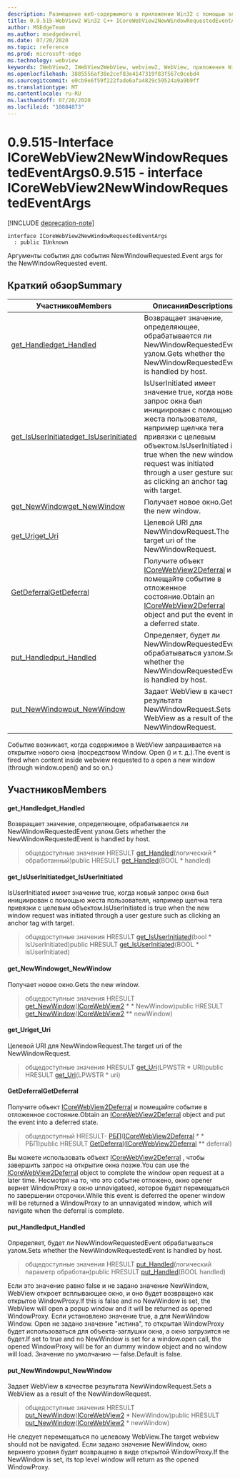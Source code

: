 ```yaml
---
description: Размещение веб-содержимого в приложении Win32 с помощью элемента управления Microsoft Edge WebView2
title: 0.9.515-WebView2 Win32 C++ ICoreWebView2NewWindowRequestedEventArgs
author: MSEdgeTeam
ms.author: msedgedevrel
ms.date: 07/20/2020
ms.topic: reference
ms.prod: microsoft-edge
ms.technology: webview
keywords: IWebView2, IWebView2WebView, webview2, WebView, приложения Win32, Win32, EDGE, ICoreWebView2, ICoreWebView2Controller, элемент управления "веб-браузер", HTML Edge
ms.openlocfilehash: 3885556af38e2cef83e4147319f83f567c0cebd4
ms.sourcegitcommit: e0cb9e6f59f222fade6afa4829c59524a9a9b9ff
ms.translationtype: MT
ms.contentlocale: ru-RU
ms.lasthandoff: 07/20/2020
ms.locfileid: "10884073"
---
```

# <span data-ttu-id="dbad0-104">0.9.515-Interface ICoreWebView2NewWindowRequestedEventArgs</span><span class="sxs-lookup"><span data-stu-id="dbad0-104">0.9.515 - interface ICoreWebView2NewWindowRequestedEventArgs</span></span> 

[!INCLUDE [deprecation-note](../../includes/deprecation-note.md)]

```
interface ICoreWebView2NewWindowRequestedEventArgs
  : public IUnknown
```

<span data-ttu-id="dbad0-105">Аргументы события для события NewWindowRequested.</span><span class="sxs-lookup"><span data-stu-id="dbad0-105">Event args for the NewWindowRequested event.</span></span>

## <span data-ttu-id="dbad0-106">Краткий обзор</span><span class="sxs-lookup"><span data-stu-id="dbad0-106">Summary</span></span>

 <span data-ttu-id="dbad0-107">Участников</span><span class="sxs-lookup"><span data-stu-id="dbad0-107">Members</span></span>                        | <span data-ttu-id="dbad0-108">Описания</span><span class="sxs-lookup"><span data-stu-id="dbad0-108">Descriptions</span></span>
--------------------------------|---------------------------------------------
[<span data-ttu-id="dbad0-109">get_Handled</span><span class="sxs-lookup"><span data-stu-id="dbad0-109">get_Handled</span></span>](#get_handled) | <span data-ttu-id="dbad0-110">Возвращает значение, определяющее, обрабатывается ли NewWindowRequestedEvent узлом.</span><span class="sxs-lookup"><span data-stu-id="dbad0-110">Gets whether the NewWindowRequestedEvent is handled by host.</span></span>
[<span data-ttu-id="dbad0-111">get_IsUserInitiated</span><span class="sxs-lookup"><span data-stu-id="dbad0-111">get_IsUserInitiated</span></span>](#get_isuserinitiated) | <span data-ttu-id="dbad0-112">IsUserInitiated имеет значение true, когда новый запрос окна был инициирован с помощью жеста пользователя, например щелчка тега привязки с целевым объектом.</span><span class="sxs-lookup"><span data-stu-id="dbad0-112">IsUserInitiated is true when the new window request was initiated through a user gesture such as clicking an anchor tag with target.</span></span>
[<span data-ttu-id="dbad0-113">get_NewWindow</span><span class="sxs-lookup"><span data-stu-id="dbad0-113">get_NewWindow</span></span>](#get_newwindow) | <span data-ttu-id="dbad0-114">Получает новое окно.</span><span class="sxs-lookup"><span data-stu-id="dbad0-114">Gets the new window.</span></span>
[<span data-ttu-id="dbad0-115">get_Uri</span><span class="sxs-lookup"><span data-stu-id="dbad0-115">get_Uri</span></span>](#get_uri) | <span data-ttu-id="dbad0-116">Целевой URI для NewWindowRequest.</span><span class="sxs-lookup"><span data-stu-id="dbad0-116">The target uri of the NewWindowRequest.</span></span>
[<span data-ttu-id="dbad0-117">GetDeferral</span><span class="sxs-lookup"><span data-stu-id="dbad0-117">GetDeferral</span></span>](#getdeferral) | <span data-ttu-id="dbad0-118">Получите объект [ICoreWebView2Deferral](icorewebview2deferral.md) и помещайте событие в отложенное состояние.</span><span class="sxs-lookup"><span data-stu-id="dbad0-118">Obtain an [ICoreWebView2Deferral](icorewebview2deferral.md) object and put the event into a deferred state.</span></span>
[<span data-ttu-id="dbad0-119">put_Handled</span><span class="sxs-lookup"><span data-stu-id="dbad0-119">put_Handled</span></span>](#put_handled) | <span data-ttu-id="dbad0-120">Определяет, будет ли NewWindowRequestedEvent обрабатываться узлом.</span><span class="sxs-lookup"><span data-stu-id="dbad0-120">Sets whether the NewWindowRequestedEvent is handled by host.</span></span>
[<span data-ttu-id="dbad0-121">put_NewWindow</span><span class="sxs-lookup"><span data-stu-id="dbad0-121">put_NewWindow</span></span>](#put_newwindow) | <span data-ttu-id="dbad0-122">Задает WebView в качестве результата NewWindowRequest.</span><span class="sxs-lookup"><span data-stu-id="dbad0-122">Sets a WebView as a result of the NewWindowRequest.</span></span>

<span data-ttu-id="dbad0-123">Событие возникает, когда содержимое в WebView запрашивается на открытие нового окна (посредством Window. Open () и т. д.).</span><span class="sxs-lookup"><span data-stu-id="dbad0-123">The event is fired when content inside webview requested to a open a new window (through window.open() and so on.)</span></span>

## <span data-ttu-id="dbad0-124">Участников</span><span class="sxs-lookup"><span data-stu-id="dbad0-124">Members</span></span>

#### <span data-ttu-id="dbad0-125">get_Handled</span><span class="sxs-lookup"><span data-stu-id="dbad0-125">get_Handled</span></span> 

<span data-ttu-id="dbad0-126">Возвращает значение, определяющее, обрабатывается ли NewWindowRequestedEvent узлом.</span><span class="sxs-lookup"><span data-stu-id="dbad0-126">Gets whether the NewWindowRequestedEvent is handled by host.</span></span>

> <span data-ttu-id="dbad0-127">общедоступные значения HRESULT [get_Handled](#get_handled)(логический \* обработанный)</span><span class="sxs-lookup"><span data-stu-id="dbad0-127">public HRESULT [get_Handled](#get_handled)(BOOL \* handled)</span></span>

#### <span data-ttu-id="dbad0-128">get_IsUserInitiated</span><span class="sxs-lookup"><span data-stu-id="dbad0-128">get_IsUserInitiated</span></span> 

<span data-ttu-id="dbad0-129">IsUserInitiated имеет значение true, когда новый запрос окна был инициирован с помощью жеста пользователя, например щелчка тега привязки с целевым объектом.</span><span class="sxs-lookup"><span data-stu-id="dbad0-129">IsUserInitiated is true when the new window request was initiated through a user gesture such as clicking an anchor tag with target.</span></span>

> <span data-ttu-id="dbad0-130">общедоступные значения HRESULT [get_IsUserInitiated](#get_isuserinitiated)(bool \* IsUserInitiated)</span><span class="sxs-lookup"><span data-stu-id="dbad0-130">public HRESULT [get_IsUserInitiated](#get_isuserinitiated)(BOOL \* isUserInitiated)</span></span>

#### <span data-ttu-id="dbad0-131">get_NewWindow</span><span class="sxs-lookup"><span data-stu-id="dbad0-131">get_NewWindow</span></span> 

<span data-ttu-id="dbad0-132">Получает новое окно.</span><span class="sxs-lookup"><span data-stu-id="dbad0-132">Gets the new window.</span></span>

> <span data-ttu-id="dbad0-133">общедоступные значения HRESULT [get_NewWindow](#get_newwindow)([ICoreWebView2](icorewebview2.md) \* \* NewWindow)</span><span class="sxs-lookup"><span data-stu-id="dbad0-133">public HRESULT [get_NewWindow](#get_newwindow)([ICoreWebView2](icorewebview2.md) \*\* newWindow)</span></span>

#### <span data-ttu-id="dbad0-134">get_Uri</span><span class="sxs-lookup"><span data-stu-id="dbad0-134">get_Uri</span></span> 

<span data-ttu-id="dbad0-135">Целевой URI для NewWindowRequest.</span><span class="sxs-lookup"><span data-stu-id="dbad0-135">The target uri of the NewWindowRequest.</span></span>

> <span data-ttu-id="dbad0-136">общедоступные значения HRESULT [get_Uri](#get_uri)(LPWSTR \* URI)</span><span class="sxs-lookup"><span data-stu-id="dbad0-136">public HRESULT [get_Uri](#get_uri)(LPWSTR \* uri)</span></span>

#### <span data-ttu-id="dbad0-137">GetDeferral</span><span class="sxs-lookup"><span data-stu-id="dbad0-137">GetDeferral</span></span> 

<span data-ttu-id="dbad0-138">Получите объект [ICoreWebView2Deferral](icorewebview2deferral.md) и помещайте событие в отложенное состояние.</span><span class="sxs-lookup"><span data-stu-id="dbad0-138">Obtain an [ICoreWebView2Deferral](icorewebview2deferral.md) object and put the event into a deferred state.</span></span>

> <span data-ttu-id="dbad0-139">общедоступный HRESULT- [РБП](#getdeferral)([ICoreWebView2Deferral](icorewebview2deferral.md) \* \* РБП)</span><span class="sxs-lookup"><span data-stu-id="dbad0-139">public HRESULT [GetDeferral](#getdeferral)([ICoreWebView2Deferral](icorewebview2deferral.md) \*\* deferral)</span></span>

<span data-ttu-id="dbad0-140">Вы можете использовать объект [ICoreWebView2Deferral](icorewebview2deferral.md) , чтобы завершить запрос на открытие окна позже.</span><span class="sxs-lookup"><span data-stu-id="dbad0-140">You can use the [ICoreWebView2Deferral](icorewebview2deferral.md) object to complete the window open request at a later time.</span></span> <span data-ttu-id="dbad0-141">Несмотря на то, что это событие отложено, окно opener вернет WindowProxy в окно unnavigateed, которое будет перемещаться по завершении отсрочки.</span><span class="sxs-lookup"><span data-stu-id="dbad0-141">While this event is deferred the opener window will be returned a WindowProxy to an unnavigated window, which will navigate when the deferral is complete.</span></span>

#### <span data-ttu-id="dbad0-142">put_Handled</span><span class="sxs-lookup"><span data-stu-id="dbad0-142">put_Handled</span></span> 

<span data-ttu-id="dbad0-143">Определяет, будет ли NewWindowRequestedEvent обрабатываться узлом.</span><span class="sxs-lookup"><span data-stu-id="dbad0-143">Sets whether the NewWindowRequestedEvent is handled by host.</span></span>

> <span data-ttu-id="dbad0-144">общедоступные значения HRESULT [put_Handled](#put_handled)(логический параметр обработан)</span><span class="sxs-lookup"><span data-stu-id="dbad0-144">public HRESULT [put_Handled](#put_handled)(BOOL handled)</span></span>

<span data-ttu-id="dbad0-145">Если это значение равно false и не задано значение NewWindow, WebView откроет всплывающее окно, и оно будет возвращено как открытое WindowProxy.</span><span class="sxs-lookup"><span data-stu-id="dbad0-145">If this is false and no NewWindow is set, the WebView will open a popup window and it will be returned as opened WindowProxy.</span></span> <span data-ttu-id="dbad0-146">Если установлено значение true, а для NewWindow Window. Open не задано значение "истина", то открытая WindowProxy будет использоваться для объекта-заглушки окна, а окно загрузится не будет.</span><span class="sxs-lookup"><span data-stu-id="dbad0-146">If set to true and no NewWindow is set for a window.open call, the opened WindowProxy will be for an dummy window object and no window will load.</span></span> <span data-ttu-id="dbad0-147">Значение по умолчанию — false.</span><span class="sxs-lookup"><span data-stu-id="dbad0-147">Default is false.</span></span>

#### <span data-ttu-id="dbad0-148">put_NewWindow</span><span class="sxs-lookup"><span data-stu-id="dbad0-148">put_NewWindow</span></span> 

<span data-ttu-id="dbad0-149">Задает WebView в качестве результата NewWindowRequest.</span><span class="sxs-lookup"><span data-stu-id="dbad0-149">Sets a WebView as a result of the NewWindowRequest.</span></span>

> <span data-ttu-id="dbad0-150">общедоступные значения HRESULT [put_NewWindow](#put_newwindow)([ICoreWebView2](icorewebview2.md) \* NewWindow)</span><span class="sxs-lookup"><span data-stu-id="dbad0-150">public HRESULT [put_NewWindow](#put_newwindow)([ICoreWebView2](icorewebview2.md) \* newWindow)</span></span>

<span data-ttu-id="dbad0-151">Не следует перемещаться по целевому WebView.</span><span class="sxs-lookup"><span data-stu-id="dbad0-151">The target webview should not be navigated.</span></span> <span data-ttu-id="dbad0-152">Если задано значение NewWindow, окно верхнего уровня будет возвращено в виде открытой WindowProxy.</span><span class="sxs-lookup"><span data-stu-id="dbad0-152">If the NewWindow is set, its top level window will return as the opened WindowProxy.</span></span>

